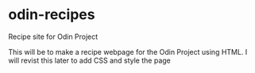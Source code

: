 # odin-recipes
Recipe site for Odin Project

This will be to make a recipe webpage for the Odin Project using HTML. I will revist this later to add CSS and style the page